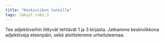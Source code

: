 ```yaml
---
title: "Keskiviikon tunnille"
tags: läksyt rub1.3
---
```


Tee adjektiiveihin liittyvät tehtävät 1 ja 3 kirjasta. Jatkamme keskiviikkona adjektiiveja eteenpäin, sekä aloittelemme urheiluteemaa.